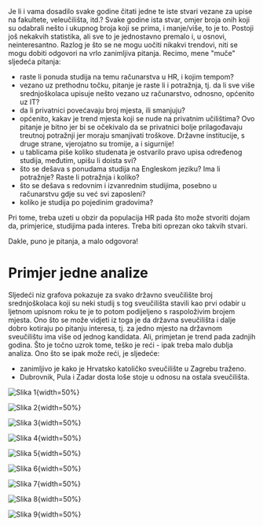 Je li i vama dosadilo svake godine čitati jedne te iste stvari vezane za upise na fakultete, veleučilišta, itd.? Svake godine ista stvar, omjer broja onih koji su odabrali nešto i ukupnog broja koji se prima, i manje/više, to je to. Postoji još nekakvih statistika, ali sve to je jednostavno premalo i, u osnovi, neinteresantno. Razlog je što se ne mogu uočiti nikakvi trendovi, niti se mogu dobiti odgovori na vrlo zanimljiva pitanja. Recimo, mene "muče" sljedeća pitanja:

- raste li ponuda studija na temu računarstva u HR, i kojim tempom?
- vezano uz prethodnu točku, pitanje je raste li i potražnja, tj. da li sve više srednjoškolaca upisuje nešto vezano uz računarstvo, odnosno, općenito uz IT?
- da li privatnici povećavaju broj mjesta, ili smanjuju?
- općenito, kakav je trend mjesta koji se nude na privatnim učilištima? Ovo pitanje je bitno jer bi se očekivalo da se privatnici bolje prilagođavaju treutnoj potražnji jer moraju smanjivati troškove. Državne institucije, s druge strane, vjerojatno su tromije, a i sigurnije!
- u tablicama piše koliko studenata je ostvarilo pravo upisa određenog studija, međutim, upišu li doista svi?
- što se dešava s ponudama studija na Engleskom jeziku? Ima li potražnje? Raste li potražnja i koliko?
- što se dešava s redovnim i izvanrednim studijima, posebno u računarstvu gdje su već svi zaposleni?
- koliko je studija po pojedinim gradovima?

Pri tome, treba uzeti u obzir da populacija HR pada što može stvoriti dojam da, primjerice, studijima pada interes. Treba biti oprezan oko takvih stvari.

Dakle, puno je pitanja, a malo odgovora!

# Primjer jedne analize

Sljedeći niz grafova pokazuje za svako državno sveučilište broj srednjoškolaca koji su neki studij s tog sveučilišta stavili kao prvi odabir u ljetnom upisnom roku te je to potom podijeljeno s raspoloživim brojem mjesta. Ono što se može vidjeti iz toga je da državna sveučilišta i dalje dobro kotiraju po pitanju interesa, tj. za jedno mjesto na državnom sveučilištu ima više od jednog kandidata. Ali, primjetan je trend pada zadnjih godina. Što je točno uzrok tome, teško je reći - ipak treba malo dublja analiza. Ono što se ipak može reći, je sljedeće:

- zanimljivo je kako je Hrvatsko katoličko sveučilište u Zagrebu traženo.
- Dubrovnik, Pula i Zadar dosta loše stoje u odnosu na ostala sveučilišta.

![Slika 1](/rezultati/slike/unidu.png){width=50%}

![Slika 2](/rezultati/slike/unihk.png){width=50%}

![Slika 3](/rezultati/slike/unios.png){width=50%}

![Slika 4](/rezultati/slike/unipu.png){width=50%}

![Slika 5](/rezultati/slike/uniri.png){width=50%}

![Slika 6](/rezultati/slike/unisj.png){width=50%}

![Slika 7](/rezultati/slike/unist.png){width=50%}

![Slika 8](/rezultati/slike/unizd.png){width=50%}

![Slika 9](/rezultati/slike/unizg.png){width=50%}

